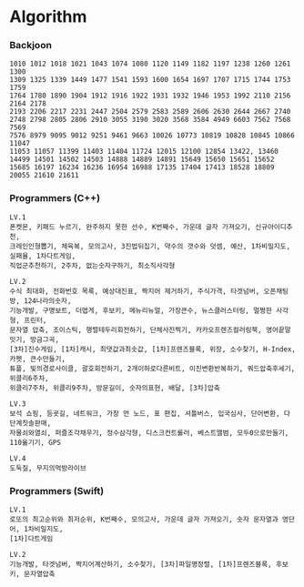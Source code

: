 # Algorithm

### Backjoon
    1010 1012 1018 1021 1043 1074 1080 1120 1149 1182 1197 1238 1260 1261 1300 
    1309 1325 1339 1449 1477 1541 1593 1600 1654 1697 1707 1715 1744 1753 1759 
    1764 1780 1890 1904 1912 1916 1922 1931 1932 1946 1953 1992 2110 2156 2164 2178 
    2193 2206 2217 2231 2447 2504 2579 2583 2589 2606 2630 2644 2667 2740 
    2748 2798 2805 2806 2910 3055 3190 3020 3568 3584 4949 6603 7562 7568 7569 
    7576 8979 9095 9012 9251 9461 9663 10026 10773 10819 10828 10845 10866 11047
    11053 11057 11399 11403 11404 11724 12015 12100 12854 13422, 13460
    14499 14501 14502 14503 14888 14889 14891 15649 15650 15651 15652 
    15685 16197 16234 16236 16954 16988 17135 17404 17413 18528 18809 
    20055 21610 21611
    
### Programmers (C++)
    LV.1
    폰켓몬, 키패드 누르기, 완주하지 못한 선수, K번째수, 가운데 글자 가져오기, 신규아이디추천, 
    크레인인형뽑기, 체육복, 모의고사, 3진법뒤집기, 약수의 갯수와 덧셈, 예산, 1차비밀지도, 실패율, 1차다트게임,
    직업군추천하기, 2주차, 없는숫자구하기, 최소직사각형
    
    LV.2
    수식 최대화, 전화번호 목록, 예상대진표, 짝지어 제거하기, 주식가격, 타겟넘버, 오픈채팅방, 124나라의숫자, 
    기능개발, 구명보트, 더맵게, 후보키, 메뉴리뉴얼, 가장큰수, 뉴스클러스터링, 멀쩡한 사각형, 프린터,
    문자열 압축, 조이스틱, 행렬테두리회전하기, 단체사진찍기, 카카오프렌즈컬러링북, 영어끝말잇기, 방금그곡,
    [3차]진수게임, [1차]캐시, 최댓값과최솟값, [1차]프렌즈블록, 위장, 소수찾기, H-Index, 카펫, 큰수만들기,
    튜플, 빛의경로사이클, 괄호회전하기, 2개이하로다른비트, 이진변환반복하기, 쿼드압축후세기, 위클리6주차,
    위클리7주차, 위클리9주차, 방문길이, 숫자의표현, 배달, [3차]압축
    
    LV.3
    보석 쇼핑, 등굣길, 네트워크, 가장 먼 노드, 표 편집, 셔틀버스, 입국심사, 단어변환, 다단계칫솔판매,
    자물쇠와열쇠, 퍼즐조각채우기, 정수삼각형, 디스크컨트롤러, 베스트앨범, 모두0으로만들기, 110옮기기, GPS
    
    LV.4
    도둑질, 무지의먹방라이브
    
### Programmers (Swift)
    LV.1
    로또의 최고순위와 최저순위, K번째수, 모의고사, 가운데 글자 가져오기, 숫자 문자열과 영단어, 1차비밀지도,
    [1차]다트게임
    
    LV.2
    기능개발, 타겟넘버, 짝지어계산하기, 소수찾기, [3차]파일명정렬, [1차]프렌즈블록, 후보키, 문자열압축
